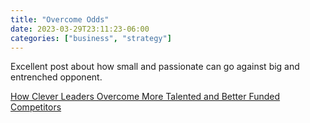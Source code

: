 ```yaml
---
title: "Overcome Odds"
date: 2023-03-29T23:11:23-06:00
categories: ["business", "strategy"]
---
```


Excellent post about how small and passionate can go against big and entrenched opponent.

[How Clever Leaders Overcome More Talented and Better Funded Competitors](https://fs.blog/leaders-talent/)

